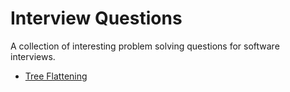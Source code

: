 # Interview Questions

A collection of interesting problem solving questions for software interviews.

* [Tree Flattening](tree-flattening/README.md)